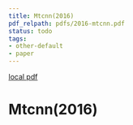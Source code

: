 ```yaml
---
title: Mtcnn(2016)
pdf_relpath: pdfs/2016-mtcnn.pdf
status: todo
tags:
- other-default
- paper
---
```


[local pdf](../../../pdfs/2016-mtcnn.pdf)

# Mtcnn(2016)
